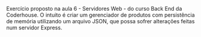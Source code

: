Exercício proposto na aula 6 - Servidores Web - do curso Back End da Coderhouse. O intuito é criar um gerenciador de produtos com persistência de memória utilizando um arquivo JSON, que possa sofrer alterações feitas num servidor Express.
